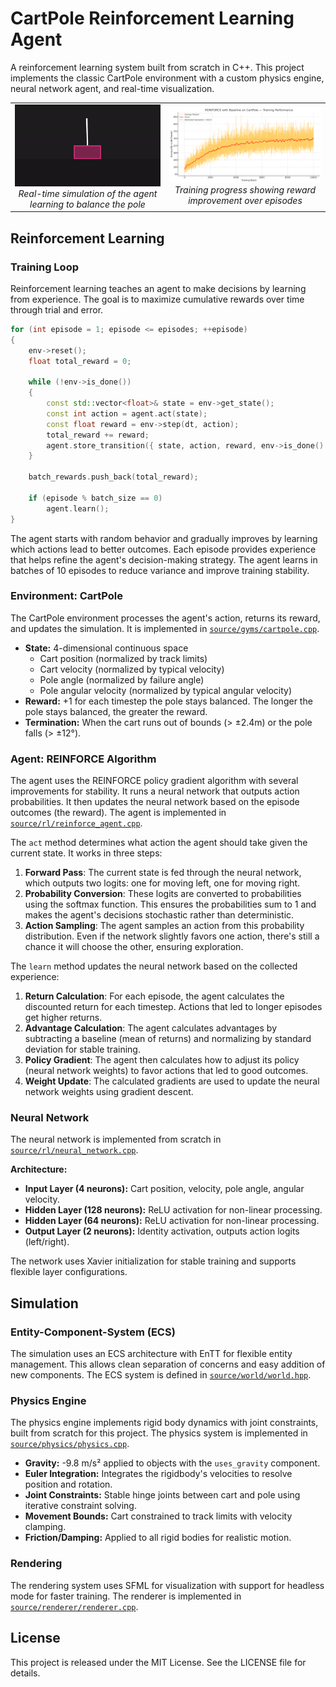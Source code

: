 # CartPole Reinforcement Learning Agent

A reinforcement learning system built from scratch in C++. This project implements the classic CartPole environment with a custom physics engine, neural network agent, and real-time visualization.

<div align="center">
<table>
<tr>
<td align="center"><img src="docs/reinforce_baseline_trained.gif" width="400"><br><i>Real-time simulation of the agent learning to balance the pole</i></td>
<td align="center"><img src="docs/reinforce_baseline_training_reward_per_batch_plot.png" width="400"><br><i>Training progress showing reward improvement over episodes</i></td>
</tr>
</table>
</div>

## Reinforcement Learning

### Training Loop

Reinforcement learning teaches an agent to make decisions by learning from experience. The goal is to maximize cumulative rewards over time through trial and error.

```cpp
for (int episode = 1; episode <= episodes; ++episode)
{
    env->reset();
    float total_reward = 0;

    while (!env->is_done())
    {
        const std::vector<float>& state = env->get_state();
        const int action = agent.act(state);
        const float reward = env->step(dt, action);
        total_reward += reward;
        agent.store_transition({ state, action, reward, env->is_done() });
    }

    batch_rewards.push_back(total_reward);

    if (episode % batch_size == 0)
        agent.learn();
}
```

The agent starts with random behavior and gradually improves by learning which actions lead to better outcomes. Each episode provides experience that helps refine the agent's decision-making strategy. The agent learns in batches of 10 episodes to reduce variance and improve training stability.

### Environment: CartPole

The CartPole environment processes the agent's action, returns its reward, and updates the simulation. It is implemented in [`source/gyms/cartpole.cpp`](source/gyms/cartpole.cpp).

- **State:** 4-dimensional continuous space
    - Cart position (normalized by track limits)
    - Cart velocity (normalized by typical velocity)
    - Pole angle (normalized by failure angle)
    - Pole angular velocity (normalized by typical angular velocity)
- **Reward:** +1 for each timestep the pole stays balanced. The longer the pole stays balanced, the greater the reward.
- **Termination:** When the cart runs out of bounds (> ±2.4m) or the pole falls (> ±12°).

### Agent: REINFORCE Algorithm

The agent uses the REINFORCE policy gradient algorithm with several improvements for stability. It runs a neural network that outputs action probabilities. It then updates the neural network based on the episode outcomes (the reward). The agent is implemented in [`source/rl/reinforce_agent.cpp`](source/rl/reinforce_agent.cpp).

The `act` method determines what action the agent should take given the current state. It works in three steps:

1. **Forward Pass**: The current state is fed through the neural network, which outputs two logits: one for moving left, one for moving right.
2. **Probability Conversion**: These logits are converted to probabilities using the softmax function. This ensures the probabilities sum to 1 and makes the agent's decisions stochastic rather than deterministic.
3. **Action Sampling**: The agent samples an action from this probability distribution. Even if the network slightly favors one action, there's still a chance it will choose the other, ensuring exploration.

The `learn` method updates the neural network based on the collected experience:

1. **Return Calculation**: For each episode, the agent calculates the discounted return for each timestep. Actions that led to longer episodes get higher returns.
2. **Advantage Calculation**: The agent calculates advantages by subtracting a baseline (mean of returns) and normalizing by standard deviation for stable training.
3. **Policy Gradient**: The agent then calculates how to adjust its policy (neural network weights) to favor actions that led to good outcomes.
5. **Weight Update**: The calculated gradients are used to update the neural network weights using gradient descent.

### Neural Network

The neural network is implemented from scratch in [`source/rl/neural_network.cpp`](source/rl/neural_network.cpp).

**Architecture:**
- **Input Layer (4 neurons):** Cart position, velocity, pole angle, angular velocity.
- **Hidden Layer (128 neurons):** ReLU activation for non-linear processing.
- **Hidden Layer (64 neurons):** ReLU activation for non-linear processing.
- **Output Layer (2 neurons):** Identity activation, outputs action logits (left/right).

The network uses Xavier initialization for stable training and supports flexible layer configurations.

## Simulation

### Entity-Component-System (ECS)

The simulation uses an ECS architecture with EnTT for flexible entity management. This allows clean separation of concerns and easy addition of new components. The ECS system is defined in [`source/world/world.hpp`](source/world/world.hpp).

### Physics Engine

The physics engine implements rigid body dynamics with joint constraints, built from scratch for this project. The physics system is implemented in [`source/physics/physics.cpp`](source/physics/physics.cpp).

- **Gravity:** -9.8 m/s² applied to objects with the `uses_gravity` component.
- **Euler Integration:** Integrates the rigidbody's velocities to resolve position and rotation.
- **Joint Constraints:** Stable hinge joints between cart and pole using iterative constraint solving.
- **Movement Bounds:** Cart constrained to track limits with velocity clamping.
- **Friction/Damping:** Applied to all rigid bodies for realistic motion.

### Rendering

The rendering system uses SFML for visualization with support for headless mode for faster training. The renderer is implemented in [`source/renderer/renderer.cpp`](source/renderer/renderer.cpp).

## License

This project is released under the MIT License. See the LICENSE file for details.

